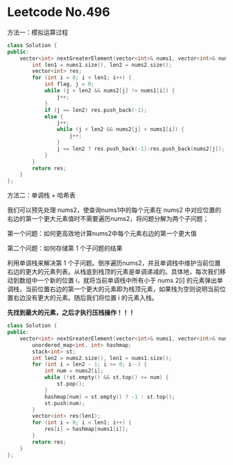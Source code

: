 # Leetcode No.496



方法一：模拟运算过程

```c++
class Solution {
public:
    vector<int> nextGreaterElement(vector<int>& nums1, vector<int>& nums2) {
        int len1 = nums1.size(), len2 = nums2.size();
        vector<int> res;
        for (int i = 0; i < len1; i++) {
            int flag, j = 0;
            while (j < len2 && nums2[j] != nums1[i]) {
                j++;
            }
            if (j == len2) res.push_back(-1);
            else {
                j++;
                while (j < len2 && nums2[j] < nums1[i]) {
                    j++;
                }
                j == len2 ? res.push_back(-1):res.push_back(nums2[j]);
            }
        }
        return res;
    }
};
```

方法二：单调栈 + 哈希表

我们可以预先处理 nums2，使查询nums1中的每个元素在 nums2 中对应位置的右边的第一个更大元素值时不需要遍历nums2，将问题分解为两个子问题；

第一个问题：如何更高效地计算nums2中每个元素右边的第一个更大值

第二个问题：如何存储第 1 个子问题的结果

利用单调栈来解决第 1 个子问题。倒序遍历nums2，并且单调栈中维护当前位置右边的更大的元素列表。从栈底到栈顶的元素是单调递减的。具体地，每次我们移动到数组中一个新的位置 i，就将当前单调栈中所有小于 nums 2[i] 的元素弹出单调栈，当前位置右边的第一个更大的元素即为栈顶元素，如果栈为空则说明当前位置右边没有更大的元素。随后我们将位置 i 的元素入栈。

**先找到最大的元素，之后才执行压栈操作！！！**

```c++
class Solution {
public:
    vector<int> nextGreaterElement(vector<int>& nums1, vector<int>& nums2) {
        unordered_map<int, int> hashmap;
        stack<int> st;
        int len2 = nums2.size(), len1 = nums1.size();
        for (int i = len2 - 1; i >= 0; i--) {
            int num = nums2[i];
            while (!st.empty() && st.top() <= num) {
                st.pop();
            }
            hashmap[num] = st.empty() ? -1 : st.top();
            st.push(num);
        }
        vector<int> res(len1);
        for (int i = 0; i < len1; i++) {
            res[i] = hashmap[nums1[i]];
        }
        return res;
    }
};
```

